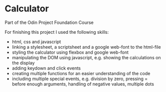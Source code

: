 # Calculator
Part of the Odin Project Foundation Course

For finishing this project I used the following skills:
- html, css and javascript
- linking a stylesheet, a scriptsheet and a google web-font to the html-file
- styling the calculator using flexbox and google web-font
- manipulating the DOM using javascript, e.g. showing the calculations on the display
- adding keydown and click events
- creating multiple functions for an easier understanding of the code
- including multiple special events, e.g. division by zero, pressing = before enough arguments, handling of negative values, multiple dots
